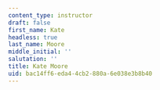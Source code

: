 ```yaml
---
content_type: instructor
draft: false
first_name: Kate
headless: true
last_name: Moore
middle_initial: ''
salutation: ''
title: Kate Moore
uid: bac14ff6-eda4-4cb2-880a-6e038e3b8b40
---
```

